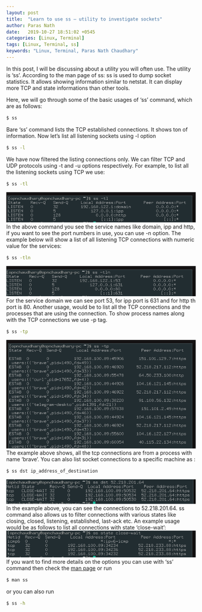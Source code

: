 ```yaml
---
layout: post
title:  "Learn to use ss — utility to investigate sockets"
author: Paras Nath
date:   2019-10-27 18:51:02 +0545
categories: [Linux, Terminal]
tags: [Linux, Terminal, ss]
keywords: "Linux, Terminal, Paras Nath Chaudhary"
---
```

In this post, I will be discussing about a utility you will often use. The utility is ‘ss’. According to the man page of ss:
ss is used to dump socket statistics. It allows showing information similar to netstat. It can display more TCP and state informations than other tools.
<!--more-->
Here, we will go through some of the basic usages of ‘ss’ command, which are as follows:  
```bash
$ ss  
```
Bare ‘ss’ command lists the TCP established connections. It shows ton of information. Now let’s list all listening sockets using -l option  
```bash
$ ss -l
```  
We have now filtered the listing connections only. We can filter TCP and UDP protocols using -t and -u options respectively. For example, to list all the listening sockets using TCP we use:  
```bash
$ ss -tl    
```
![ss-tl](/blog/assets/img/ss-tl.png)  
In the above command you see the service names like domain, ipp and http, if you want to see the port numbers in use, you can use -n option. The example below will show a list of all listening TCP connections with numeric value for the services:  
```bash
$ ss -tln  
```
![ss-tln](/blog/assets/img/ss-tln.png)  
For the service domain we can see port 53, for ipp port is 631 and for http th port is 80. Another usage, would be to list all the TCP connections and the processes that are using the connection. To show process names along with the TCP connections we use -p tag.  
```bash
$ ss -tp  
```
![ss-tp](/blog/assets/img/ss-tp.png)  
The example above shows, all the tcp connections are from a process with name ‘brave’.
You can also list socket connections to a specific machine as :  
```bash
$ ss dst ip_address_of_destination    
```
![ss-dst](/blog/assets/img/ss-dst.png)  
In the example above, you can see the connections to 52.218.201.64.
ss command also allows us to filter connections with various states like closing, closed, listening, established, last-ack etc. An example usage would be as follows to list all connections with state ‘close-wait’:  
![ss-state](/blog/assets/img/ss-state.png)    
If you want to find more details on the options you can use with ‘ss’ command then check the [man page](https://linux.die.net/man/8/ss) or run  
```bash
$ man ss  
```
or you can also run  
```bash
$ ss -h
```  